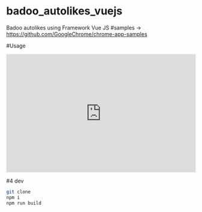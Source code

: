 # badoo_autolikes_vuejs
Badoo autolikes using Framework Vue JS
#samples
-> https://github.com/GoogleChrome/chrome-app-samples

#Usage
<div style="position:relative;height:0;padding-bottom:62.47%"><iframe src="https://www.youtube.com/embed/6yxOiYMv1ac?ecver=2" style="position:absolute;width:100%;height:100%;left:0" width="576" height="360" frameborder="0" allow="autoplay; encrypted-media" allowfullscreen></iframe></div>

#4 dev 
```bash
git clone 
npm i
npm run build
```
